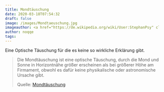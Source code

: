 ```yaml
---
title: Mondtäuschung
date: 2020-03-18T07:54:32
draft: false
image: /images/Mondtaeuschung.jpg
imageauthor: <a href="https://de.wikipedia.org/wiki/User:StephanPsy" class="extiw" title="de:User:StephanPsy">Stephan Mayer</a> at <a class="external text" href="https://de.wikipedia.org">de.wikipedia</a>
author: noqqe
tags:
---
```


Eine Optische Täuschung für die es keine so wirkliche Erklärung gibt.

> Die Mondtäuschung ist eine optische Täuschung, durch die Mond und Sonne in
> Horizontnähe größer erscheinen als bei größerer Höhe am Firmament, obwohl es
> dafür keine physikalische oder astronomische Ursache gibt.
>
> Quelle: [Mondtäuschung](https://de.wikipedia.org/wiki/Mondt%C3%A4uschung)
